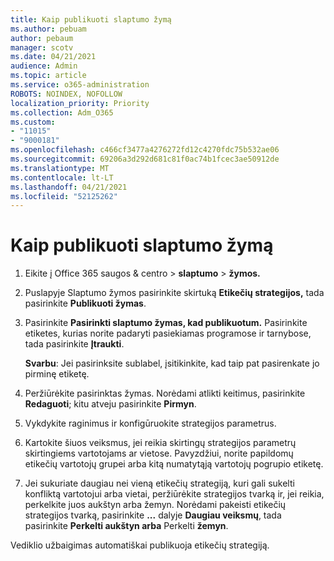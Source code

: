 ```yaml
---
title: Kaip publikuoti slaptumo žymą
ms.author: pebuam
author: pebaum
manager: scotv
ms.date: 04/21/2021
audience: Admin
ms.topic: article
ms.service: o365-administration
ROBOTS: NOINDEX, NOFOLLOW
localization_priority: Priority
ms.collection: Adm_O365
ms.custom:
- "11015"
- "9000181"
ms.openlocfilehash: c466cf3477a4276272fd12c4270fdc75b532ae06
ms.sourcegitcommit: 69206a3d292d681c81f0ac74b1fcec3ae50912de
ms.translationtype: MT
ms.contentlocale: lt-LT
ms.lasthandoff: 04/21/2021
ms.locfileid: "52125262"
---
```

# <a name="how-to-publish-a-sensitivity-label"></a>Kaip publikuoti slaptumo žymą

1. Eikite į Office 365 saugos & centro > **slaptumo**  >  **žymos.**

1. Puslapyje Slaptumo žymos pasirinkite skirtuką **Etikečių strategijos,** tada pasirinkite **Publikuoti žymas**.

1. Pasirinkite **Pasirinkti slaptumo žymas, kad publikuotum.** Pasirinkite etiketes, kurias norite padaryti pasiekiamas programose ir tarnybose, tada pasirinkite **Įtraukti**.

    **Svarbu**: Jei pasirinksite sublabel, įsitikinkite, kad taip pat pasirenkate jo pirminę etiketę.

1. Peržiūrėkite pasirinktas žymas. Norėdami atlikti keitimus, pasirinkite **Redaguoti**; kitu atveju pasirinkite **Pirmyn**.

1. Vykdykite raginimus ir konfigūruokite strategijos parametrus.

1. Kartokite šiuos veiksmus, jei reikia skirtingų strategijos parametrų skirtingiems vartotojams ar vietose. Pavyzdžiui, norite papildomų etikečių vartotojų grupei arba kitą numatytąją vartotojų pogrupio etiketę.

1. Jei sukuriate daugiau nei vieną etikečių strategiją, kuri gali sukelti konfliktą vartotojui arba vietai, peržiūrėkite strategijos tvarką ir, jei reikia, perkelkite juos aukštyn arba žemyn. Norėdami pakeisti etikečių strategijos tvarką, pasirinkite **...** dalyje **Daugiau veiksmų**, tada pasirinkite **Perkelti aukštyn arba** Perkelti **žemyn**.

Vediklio užbaigimas automatiškai publikuoja etikečių strategiją.